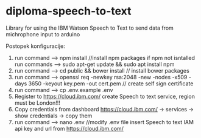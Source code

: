 # diploma-speech-to-text
Library for using the IBM Watson Speech to Text to send data from michrophone input to arduino


Postopek konfiguracije:

1. run command --> npm install //install npm packages if npm not isntalled run commands --> sudo apt-get update && sudo apt install npm
2. run command --> cd public && bower install // install bower packages
3. run command --> openssl req -newkey rsa:2048 -new -nodes -x509 -days 3650 -keyout key.pem -out cert.pem // create self sign certificate
4. run command --> cp .env.example .env
5. Register to https://cloud.ibm.com/ create Speech to text service, region must be London!!!
6. Copy credentials from dashboard https://cloud.ibm.com/ -> services -> show credentials -> copy them
6. run command --> nano .env //modify .env file insert Speech to text IAM api key and url from https://cloud.ibm.com/ 
